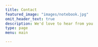 ```yaml
---
title: Contact
featured_image: "images/notebook.jpg"
omit_header_text: true
description: We'd love to hear from you
type: page
menu: main

---
```




